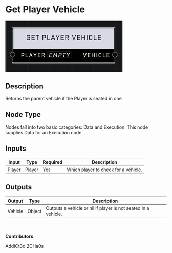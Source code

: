 # Get Player Vehicle
![](../../../.gitbook/assets/get-player-vehicle.JPG)
## Description
Returns the parent vehicle if the Player is seated in one

## Node Type
Nodes fall into two basic categories: Data and Execution. This node supplies Data for an Execution node.

## Inputs
| Input | Type | Required | Description |
|------------------|------------------|----------|--------------------------------------------------------------|
| Player | Player | Yes | Which player to check for a vehicle. |

## Outputs
| Output | Type | Description |
|------------------|------------------|--------------------------------------------------------------|
| Vehicle | Object | Outputs a vehicle or nil if player is not seated in a vehicle. |

\
\
**Contributors**

AddiCt3d 2CHa0s